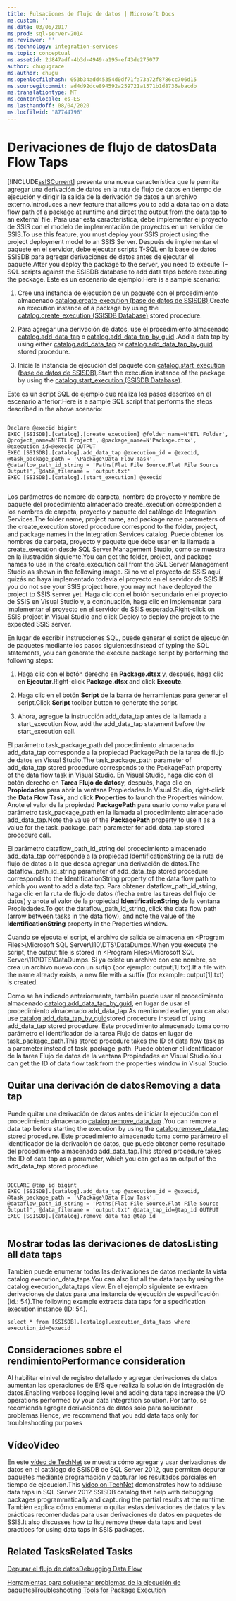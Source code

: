 ```yaml
---
title: Pulsaciones de flujo de datos | Microsoft Docs
ms.custom: ''
ms.date: 03/06/2017
ms.prod: sql-server-2014
ms.reviewer: ''
ms.technology: integration-services
ms.topic: conceptual
ms.assetid: 2d847adf-4b3d-4949-a195-ef43de275077
author: chugugrace
ms.author: chugu
ms.openlocfilehash: 053b34add45354d0df71fa73a72f8786cc706d15
ms.sourcegitcommit: ad4d92dce894592a259721a1571b1d8736abacdb
ms.translationtype: MT
ms.contentlocale: es-ES
ms.lasthandoff: 08/04/2020
ms.locfileid: "87744796"
---
```

# <a name="data-flow-taps"></a><span data-ttu-id="c403a-102">Derivaciones de flujo de datos</span><span class="sxs-lookup"><span data-stu-id="c403a-102">Data Flow Taps</span></span>
  [!INCLUDE[ssISCurrent](../includes/ssiscurrent-md.md)] <span data-ttu-id="c403a-103">presenta una nueva característica que le permite agregar una derivación de datos en la ruta de flujo de datos en tiempo de ejecución y dirigir la salida de la derivación de datos a un archivo externo.</span><span class="sxs-lookup"><span data-stu-id="c403a-103">introduces a new feature that allows you to add a data tap on a data flow path of a package at runtime and direct the output from the data tap to an external file.</span></span> <span data-ttu-id="c403a-104">Para usar esta característica, debe implementar el proyecto de SSIS con el modelo de implementación de proyectos en un servidor de SSIS.</span><span class="sxs-lookup"><span data-stu-id="c403a-104">To use this feature, you must deploy your SSIS project using the project deployment model to an SSIS Server.</span></span> <span data-ttu-id="c403a-105">Después de implementar el paquete en el servidor, debe ejecutar scripts T-SQL en la base de datos SSISDB para agregar derivaciones de datos antes de ejecutar el paquete.</span><span class="sxs-lookup"><span data-stu-id="c403a-105">After you deploy the package to the server, you need to execute T-SQL scripts against the SSISDB database to add data taps before executing the package.</span></span> <span data-ttu-id="c403a-106">Este es un escenario de ejemplo:</span><span class="sxs-lookup"><span data-stu-id="c403a-106">Here is a sample scenario:</span></span>  
  
1.  <span data-ttu-id="c403a-107">Cree una instancia de ejecución de un paquete con el procedimiento almacenado [catalog.create_execution &#40;base de datos de SSISDB&#41;](/sql/integration-services/system-stored-procedures/catalog-create-execution-ssisdb-database).</span><span class="sxs-lookup"><span data-stu-id="c403a-107">Create an execution instance of a package by using the [catalog.create_execution &#40;SSISDB Database&#41;](/sql/integration-services/system-stored-procedures/catalog-create-execution-ssisdb-database) stored procedure.</span></span>  
  
2.  <span data-ttu-id="c403a-108">Para agregar una derivación de datos, use el procedimiento almacenado [catalog.add_data_tap](/sql/integration-services/system-stored-procedures/catalog-add-data-tap) o [catalog.add_data_tap_by_guid](/sql/integration-services/system-stored-procedures/catalog-add-data-tap-by-guid) .</span><span class="sxs-lookup"><span data-stu-id="c403a-108">Add a data tap by using either [catalog.add_data_tap](/sql/integration-services/system-stored-procedures/catalog-add-data-tap) or [catalog.add_data_tap_by_guid](/sql/integration-services/system-stored-procedures/catalog-add-data-tap-by-guid) stored procedure.</span></span>  
  
3.  <span data-ttu-id="c403a-109">Inicie la instancia de ejecución del paquete con [catalog.start_execution &#40;base de datos de SSISDB&#41;](/sql/integration-services/system-stored-procedures/catalog-start-execution-ssisdb-database).</span><span class="sxs-lookup"><span data-stu-id="c403a-109">Start the execution instance of the package by using the [catalog.start_execution &#40;SSISDB Database&#41;](/sql/integration-services/system-stored-procedures/catalog-start-execution-ssisdb-database).</span></span>  
  
 <span data-ttu-id="c403a-110">Este es un script SQL de ejemplo que realiza los pasos descritos en el escenario anterior:</span><span class="sxs-lookup"><span data-stu-id="c403a-110">Here is a sample SQL script that performs the steps described in the above scenario:</span></span>  
  
```  
  
Declare @execid bigint  
EXEC [SSISDB].[catalog].[create_execution] @folder_name=N'ETL Folder', @project_name=N'ETL Project', @package_name=N'Package.dtsx', @execution_id=@execid OUTPUT  
EXEC [SSISDB].[catalog].add_data_tap @execution_id = @execid, @task_package_path = '\Package\Data Flow Task', @dataflow_path_id_string = 'Paths[Flat File Source.Flat File Source Output]', @data_filename = 'output.txt'  
EXEC [SSISDB].[catalog].[start_execution] @execid  
  
```  
  
 <span data-ttu-id="c403a-111">Los parámetros de nombre de carpeta, nombre de proyecto y nombre de paquete del procedimiento almacenado create_execution corresponden a los nombres de carpeta, proyecto y paquete del catálogo de Integration Services.</span><span class="sxs-lookup"><span data-stu-id="c403a-111">The folder name, project name, and package name parameters of the create_execution stored procedure correspond to the folder, project, and package names in the Integration Services catalog.</span></span> <span data-ttu-id="c403a-112">Puede obtener los nombres de carpeta, proyecto y paquete que debe usar en la llamada a create_execution desde SQL Server Management Studio, como se muestra en la ilustración siguiente.</span><span class="sxs-lookup"><span data-stu-id="c403a-112">You can get the folder, project, and package names to use in the create_execution call from the SQL Server Management Studio as shown in the following image.</span></span> <span data-ttu-id="c403a-113">Si no ve el proyecto de SSIS aquí, quizás no haya implementado todavía el proyecto en el servidor de SSIS.</span><span class="sxs-lookup"><span data-stu-id="c403a-113">If you do not see your SSIS project here, you may not have deployed the project to SSIS server yet.</span></span> <span data-ttu-id="c403a-114">Haga clic con el botón secundario en el proyecto de SSIS en Visual Studio y, a continuación, haga clic en Implementar para implementar el proyecto en el servidor de SSIS esperado.</span><span class="sxs-lookup"><span data-stu-id="c403a-114">Right-click on SSIS project in Visual Studio and click Deploy to deploy the project to the expected SSIS server.</span></span>  
  
 <span data-ttu-id="c403a-115">En lugar de escribir instrucciones SQL, puede generar el script de ejecución de paquetes mediante los pasos siguientes:</span><span class="sxs-lookup"><span data-stu-id="c403a-115">Instead of typing the SQL statements, you can generate the execute package script by performing the following steps:</span></span>  
  
1.  <span data-ttu-id="c403a-116">Haga clic con el botón derecho en **Package.dtsx** y, después, haga clic en **Ejecutar**.</span><span class="sxs-lookup"><span data-stu-id="c403a-116">Right-click **Package.dtsx** and click **Execute**.</span></span>  
  
2.  <span data-ttu-id="c403a-117">Haga clic en el botón **Script** de la barra de herramientas para generar el script.</span><span class="sxs-lookup"><span data-stu-id="c403a-117">Click **Script** toolbar button to generate the script.</span></span>  
  
3.  <span data-ttu-id="c403a-118">Ahora, agregue la instrucción add_data_tap antes de la llamada a start_execution.</span><span class="sxs-lookup"><span data-stu-id="c403a-118">Now, add the add_data_tap statement before the start_execution call.</span></span>  
  
 <span data-ttu-id="c403a-119">El parámetro task_package_path del procedimiento almacenado add_data_tap corresponde a la propiedad PackagePath de la tarea de flujo de datos en Visual Studio.</span><span class="sxs-lookup"><span data-stu-id="c403a-119">The task_package_path parameter of add_data_tap stored procedure corresponds to the PackagePath property of the data flow task in Visual Studio.</span></span> <span data-ttu-id="c403a-120">En Visual Studio, haga clic con el botón derecho en **Tarea Flujo de datos**y, después, haga clic en **Propiedades** para abrir la ventana Propiedades.</span><span class="sxs-lookup"><span data-stu-id="c403a-120">In Visual Studio, right-click the **Data Flow Task**, and click **Properties** to launch the Properties window.</span></span>  <span data-ttu-id="c403a-121">Anote el valor de la propiedad **PackagePath** para usarlo como valor para el parámetro task_package_path en la llamada al procedimiento almacenado add_data_tap.</span><span class="sxs-lookup"><span data-stu-id="c403a-121">Note the value of the **PackagePath** property to use it as a value for the task_package_path parameter for add_data_tap stored procedure call.</span></span>  
  
 <span data-ttu-id="c403a-122">El parámetro dataflow_path_id_string del procedimiento almacenado add_data_tap corresponde a la propiedad IdentificationString de la ruta de flujo de datos a la que desea agregar una derivación de datos.</span><span class="sxs-lookup"><span data-stu-id="c403a-122">The dataflow_path_id_string  parameter of add_data_tap stored procedure corresponds to the IdentificationString property of the data flow path to which you want to add a data tap.</span></span> <span data-ttu-id="c403a-123">Para obtener dataflow_path_id_string, haga clic en la ruta de flujo de datos (flecha entre las tareas del flujo de datos) y anote el valor de la propiedad **IdentificationString** de la ventana Propiedades.</span><span class="sxs-lookup"><span data-stu-id="c403a-123">To get the dataflow_path_id_string, click the data flow path (arrow between tasks in the data flow), and note the value of the **IdentificationString** property in the Properties window.</span></span>  
  
 <span data-ttu-id="c403a-124">Cuando se ejecuta el script, el archivo de salida se almacena en \<Program Files>\Microsoft SQL Server\110\DTS\DataDumps.</span><span class="sxs-lookup"><span data-stu-id="c403a-124">When you execute the script, the output file is stored in \<Program Files>\Microsoft SQL Server\110\DTS\DataDumps.</span></span> <span data-ttu-id="c403a-125">Si ya existe un archivo con ese nombre, se crea un archivo nuevo con un sufijo (por ejemplo: output[1].txt).</span><span class="sxs-lookup"><span data-stu-id="c403a-125">If a file with the name already exists, a new file with a suffix (for example: output[1].txt)  is created.</span></span>  
  
 <span data-ttu-id="c403a-126">Como se ha indicado anteriormente, también puede usar el procedimiento almacenado [catalog.add_data_tap_by_guid](/sql/integration-services/system-stored-procedures/catalog-add-data-tap-by-guid), en lugar de usar el procedimiento almacenado add_data_tap.</span><span class="sxs-lookup"><span data-stu-id="c403a-126">As mentioned earlier, you can also use [catalog.add_data_tap_by_guid](/sql/integration-services/system-stored-procedures/catalog-add-data-tap-by-guid)stored procedure instead of using add_data_tap stored procedure.</span></span> <span data-ttu-id="c403a-127">Este procedimiento almacenado toma como parámetro el identificador de la tarea Flujo de datos en lugar de task_package_path.</span><span class="sxs-lookup"><span data-stu-id="c403a-127">This stored procedure takes the ID of data flow task as a parameter instead of task_package_path.</span></span> <span data-ttu-id="c403a-128">Puede obtener el identificador de la tarea Flujo de datos de la ventana Propiedades en Visual Studio.</span><span class="sxs-lookup"><span data-stu-id="c403a-128">You can get the ID of data flow task from the properties window in Visual Studio.</span></span>  
  
## <a name="removing-a-data-tap"></a><span data-ttu-id="c403a-129">Quitar una derivación de datos</span><span class="sxs-lookup"><span data-stu-id="c403a-129">Removing a data tap</span></span>  
 <span data-ttu-id="c403a-130">Puede quitar una derivación de datos antes de iniciar la ejecución con el procedimiento almacenado [catalog.remove_data_tap](/sql/integration-services/system-stored-procedures/catalog-remove-data-tap) .</span><span class="sxs-lookup"><span data-stu-id="c403a-130">You can remove a data tap before starting the execution by using the [catalog.remove_data_tap](/sql/integration-services/system-stored-procedures/catalog-remove-data-tap) stored procedure.</span></span> <span data-ttu-id="c403a-131">Este procedimiento almacenado toma como parámetro el identificador de la derivación de datos, que puede obtener como resultado del procedimiento almacenado add_data_tap.</span><span class="sxs-lookup"><span data-stu-id="c403a-131">This stored procedure takes the ID of data tap as a parameter, which you can get as an output of the add_data_tap stored procedure.</span></span>  
  
```  
  
DECLARE @tap_id bigint  
EXEC [SSISDB].[catalog].add_data_tap @execution_id = @execid, @task_package_path = '\Package\Data Flow Task', @dataflow_path_id_string = 'Paths[Flat File Source.Flat File Source Output]', @data_filename = 'output.txt' @data_tap_id=@tap_id OUTPUT  
EXEC [SSISDB].[catalog].remove_data_tap @tap_id  
  
```  
  
## <a name="listing-all-data-taps"></a><span data-ttu-id="c403a-132">Mostrar todas las derivaciones de datos</span><span class="sxs-lookup"><span data-stu-id="c403a-132">Listing all data taps</span></span>  
 <span data-ttu-id="c403a-133">También puede enumerar todas las derivaciones de datos mediante la vista catalog.execution_data_taps.</span><span class="sxs-lookup"><span data-stu-id="c403a-133">You can also list all the data taps by using the catalog.execution_data_taps view.</span></span> <span data-ttu-id="c403a-134">En el ejemplo siguiente se extraen derivaciones de datos para una instancia de ejecución de especificación (Id.: 54).</span><span class="sxs-lookup"><span data-stu-id="c403a-134">The following example extracts data taps for a specification execution instance (ID: 54).</span></span>  
  
```  
select * from [SSISDB].[catalog].execution_data_taps where execution_id=@execid  
```  
  
## <a name="performance-consideration"></a><span data-ttu-id="c403a-135">Consideraciones sobre el rendimiento</span><span class="sxs-lookup"><span data-stu-id="c403a-135">Performance consideration</span></span>  
 <span data-ttu-id="c403a-136">Al habilitar el nivel de registro detallado y agregar derivaciones de datos aumentan las operaciones de E/S que realiza la solución de integración de datos.</span><span class="sxs-lookup"><span data-stu-id="c403a-136">Enabling verbose logging level and adding data taps increase the I/O operations performed by your data integration solution.</span></span> <span data-ttu-id="c403a-137">Por tanto, se recomienda agregar derivaciones de datos solo para solucionar problemas.</span><span class="sxs-lookup"><span data-stu-id="c403a-137">Hence, we recommend that you add data taps only for troubleshooting purposes</span></span>  
  
## <a name="video"></a><span data-ttu-id="c403a-138">Vídeo</span><span class="sxs-lookup"><span data-stu-id="c403a-138">Video</span></span>  
 <span data-ttu-id="c403a-139">En este [vídeo de TechNet](https://technet.microsoft.com/sqlserver/dn600163) se muestra cómo agregar y usar derivaciones de datos en el catálogo de SSISDB de SQL Server 2012, que permiten depurar paquetes mediante programación y capturar los resultados parciales en tiempo de ejecución.</span><span class="sxs-lookup"><span data-stu-id="c403a-139">This [video on TechNet](https://technet.microsoft.com/sqlserver/dn600163) demonstrates how to add/use data taps in SQL Server 2012 SSISDB catalog that help with debugging packages programmatically and capturing the partial results at the runtime.</span></span> <span data-ttu-id="c403a-140">También explica cómo enumerar o quitar estas derivaciones de datos y las prácticas recomendadas para usar derivaciones de datos en paquetes de SSIS.</span><span class="sxs-lookup"><span data-stu-id="c403a-140">It also discusses how to list/ remove these data taps and best practices for using data taps in SSIS packages.</span></span>  
  
## <a name="related-tasks"></a><span data-ttu-id="c403a-141">Related Tasks</span><span class="sxs-lookup"><span data-stu-id="c403a-141">Related Tasks</span></span>  
 [<span data-ttu-id="c403a-142">Depurar el flujo de datos</span><span class="sxs-lookup"><span data-stu-id="c403a-142">Debugging Data Flow</span></span>](troubleshooting/debugging-data-flow.md)  
  
 [<span data-ttu-id="c403a-143">Herramientas para solucionar problemas de la ejecución de paquetes</span><span class="sxs-lookup"><span data-stu-id="c403a-143">Troubleshooting Tools for Package Execution</span></span>](troubleshooting/troubleshooting-tools-for-package-execution.md)  
  
  
